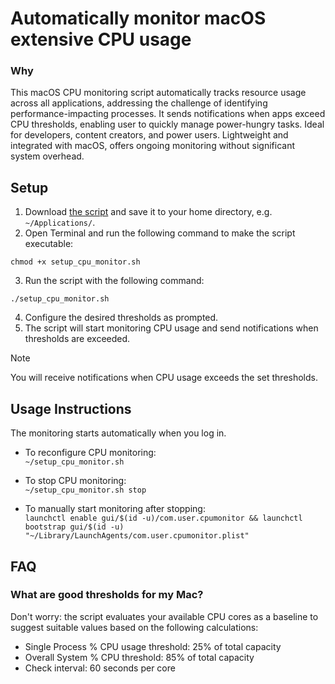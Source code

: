 # Automatically monitor macOS extensive CPU usage

### Why

This macOS CPU monitoring script automatically tracks resource usage across all applications, addressing the challenge of identifying performance-impacting processes. It sends notifications when apps exceed CPU thresholds, enabling user to quickly manage power-hungry tasks. Ideal for developers, content creators, and power users. Lightweight and integrated with macOS, offers ongoing monitoring without significant system overhead.

## Setup

1. Download [the script](setup_cpu_monitor.sh) and save it to your home directory, e.g. `~/Applications/`.
2. Open Terminal and run the following command to make the script executable:

```
chmod +x setup_cpu_monitor.sh
```

3. Run the script with the following command:

```
./setup_cpu_monitor.sh
```

4. Configure the desired thresholds as prompted.
5. The script will start monitoring CPU usage and send notifications when thresholds are exceeded.

> [!NOTE]
> You will receive notifications when CPU usage exceeds the set thresholds.

## Usage Instructions

The monitoring starts automatically when you log in.

- To reconfigure CPU monitoring:<br>
`~/setup_cpu_monitor.sh`


- To stop CPU monitoring:<br>
`~/setup_cpu_monitor.sh stop`


- To manually start monitoring after stopping:<br>
`launchctl enable gui/$(id -u)/com.user.cpumonitor && launchctl bootstrap gui/$(id -u) "~/Library/LaunchAgents/com.user.cpumonitor.plist"`


## FAQ

### What are good thresholds for my Mac?
Don't worry: the script evaluates your available CPU cores as a baseline to suggest suitable values based on the following calculations:

- Single Process % CPU usage threshold: 25% of total capacity
- Overall System % CPU threshold: 85% of total capacity
- Check interval: 60 seconds per core

